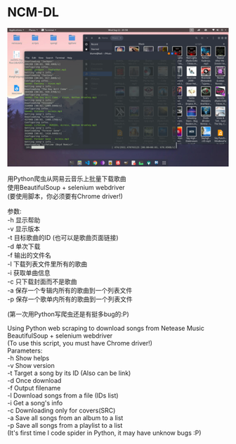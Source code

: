 # NCM-DL

![alt text](https://raw.githubusercontent.com/81Vm3/NCM-DL/master/preview.png)

用Python爬虫从网易云音乐上批量下载歌曲<br/>
使用BeautifulSoup + selenium webdriver<br/>
(要使用脚本，你必须要有Chrome driver!)<br/>

参数:<br/>
    -h 显示帮助<br/>
    -v 显示版本<br/>
    -t 目标歌曲的ID (也可以是歌曲页面链接)<br/>
    -d 单次下载<br/>
    -f 输出的文件名<br/>
    -l 下载列表文件里所有的歌曲<br/>
    -i 获取单曲信息<br/>
    -c 只下载封面而不是歌曲<br/>
    -a 保存一个专辑内所有的歌曲到一个列表文件<br/>
    -p 保存一个歌单内所有的歌曲到一个列表文件<br/>

(第一次用Python写爬虫还是有挺多bug的:P)

Using Python web scraping to download songs from Netease Music<br/>
BeautifulSoup + selenium webdriver<br/>
(To use this script, you must have Chrome driver!)<br/>
Parameters:<br/>
    -h Show helps<br/>
    -v Show version<br/>
    -t Target a song by its ID (Also can be link)<br/>
    -d Once download<br/>
    -f Output filename<br/>
    -l Download songs from a file (IDs list)<br/>
    -i Get a song's info<br/>
    -c Downloading only for covers(SRC)<br/>
    -a Save all songs from an album to a list<br/>
    -p Save all songs from a playlist to a list<br/>
(It's first time I code spider in Python, it may have unknow bugs :P)

